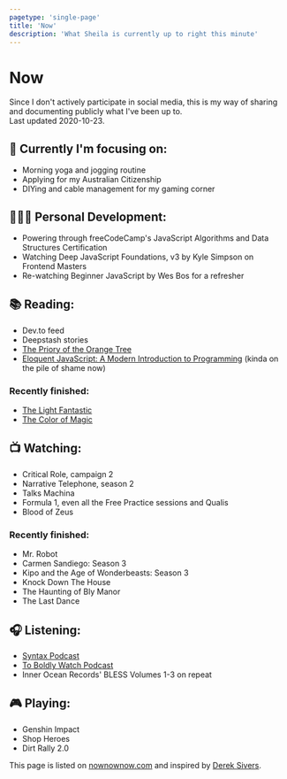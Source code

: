 ```yaml
---
pagetype: 'single-page'
title: 'Now'
description: 'What Sheila is currently up to right this minute'
---
```


# Now

Since I don't actively participate in social media, this is my way of sharing and documenting publicly what I've been up to.
\
<span class="info">Last updated 2020-10-23.</span>

<div class="two-col">

## 🎯 Currently I'm focusing on:

- Morning yoga and jogging routine
- Applying for my Australian Citizenship
- DIYing and cable management for my gaming corner

## 👩🏽‍🎓 Personal Development:

- Powering through freeCodeCamp's JavaScript Algorithms and Data Structures Certification
- Watching Deep JavaScript Foundations, v3 by Kyle Simpson on Frontend Masters
- Re-watching Beginner JavaScript by Wes Bos for a refresher

## 📚 Reading:

- Dev.to feed
- Deepstash stories
- [The Priory of the Orange Tree](https://www.goodreads.com/book/show/40275288-the-priory-of-the-orange-tree)
- [Eloquent JavaScript: A Modern Introduction to Programming](https://www.goodreads.com/book/show/8910666-eloquent-javascript) (kinda on the pile of shame now)

### Recently finished:

- [The Light Fantastic](https://www.goodreads.com/book/show/34506.The_Light_Fantastic)
- [The Color of Magic](https://www.goodreads.com/book/show/34497.The_Color_of_Magic)

## 📺 Watching:

- Critical Role, campaign 2
- Narrative Telephone, season 2
- Talks Machina
- Formula 1, even all the Free Practice sessions and Qualis
- Blood of Zeus

### Recently finished:

- Mr. Robot
- Carmen Sandiego: Season 3
- Kipo and the Age of Wonderbeasts: Season 3
- Knock Down The House
- The Haunting of Bly Manor
- The Last Dance

## 🎧 Listening:

- [Syntax Podcast](https://syntax.fm/)
- [To Boldly Watch Podcast](https://goodtimesociety.podbean.com/)
- Inner Ocean Records' BLESS Volumes 1-3 on repeat

## 🎮 Playing:

- Genshin Impact
- Shop Heroes
- Dirt Rally 2.0

</div>

This page is listed on [nownownow.com](https://nownownow.com) and inspired by [Derek Sivers](https://nownownow.com/about).
